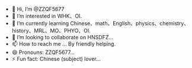 - 👋 Hi, I’m @ZZQF5677
- 👀 I’m interested in WHK、OI.
- 🌱 I’m currently learning Chinese、math、English、physics、chemistry、history、MRL、MO、PHYO、OI.
- 💞️ I’m looking to collaborate on HNSDFZ...
- 📫 How to reach me ... By friendly helping.
- 😄 Pronouns: ZZQF5677...
- ⚡ Fun fact: Chinese (subject) lover...

<!---
ZZQF5677/ZZQF5677 is a ✨ special ✨ repository because its `README.md` (this file) appears on your GitHub profile.
You can click the Preview link to take a look at your changes.
--->


